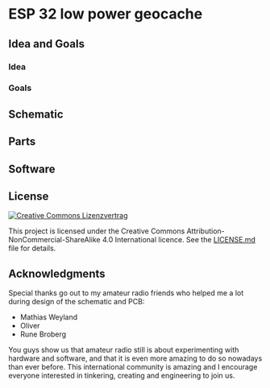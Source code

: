 # ESP 32 low power geocache


## Idea and Goals

### Idea

### Goals

## Schematic

## Parts

## Software

## License
<a rel="license" href="http://creativecommons.org/licenses/by-nc-sa/4.0/"><img alt="Creative Commons Lizenzvertrag" style="border-width:0" src="https://i.creativecommons.org/l/by-nc-sa/4.0/88x31.png" /></a>

This project is licensed under the Creative Commons Attribution-NonCommercial-ShareAlike 4.0 International licence. See the [LICENSE.md](LICENSE.md) file for details.
## Acknowledgments
Special thanks go out to my amateur radio friends who helped me a lot during design of the schematic and PCB:
* Mathias Weyland
* Oliver
* Rune Broberg

You guys show us that amateur radio still is about experimenting with hardware and software, and that it is even more amazing to do so nowadays than ever before. This international community is amazing and I encourage everyone interested in tinkering, creating and engineering to join us.
